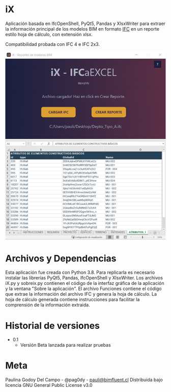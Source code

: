 # iX
Aplicación basada en IfcOpenShell, PyQt5, Pandas y XlsxWriter para extraer la información principal de los modelos BIM en formato [IFC](https://technical.buildingsmart.org/standards/ifc/) en un reporte estilo hoja de cálculo, con extensión xlsx. 

Compatibilidad probada con IFC 4 e IFC 2x3.

![Gui](/ixapp.png)
![Reporte](/reporte_ix.png)

# Archivos y Dependencias
Esta aplicación fue creada con Python 3.8. Para replicarla es necesario instalar las librerías PyQt5, Pandas, IfcOpenShell y XlsxWriter. 
Los archivos iX.py y sobreix.py contienen el código de la interfaz gráfica de la aplicación y la ventana "Sobre la aplicación".
El archivo Funciones contiene el código que extrae la información del archivo IFC y genera la hoja de cálculo. 
La hoja de cálculo generada contiene instrucciones para facilitar la comprensión de la información extraida. 

# Historial de versiones

- 0.1
  - Versión Beta lanzada para realizar pruebas
  
# Meta
Paulina Godoy Del Campo - @pag0dy - pauli@bimfluent.cl
Distribuida bajo licencia GNU General Public License v3.0
